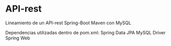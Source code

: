 # API-rest
Lineamiento de un API-rest Spring-Boot Maven con MySQL 

  Dependencias utilizadas dentro de pom.xml:
  Spring Data JPA
  MySQL Driver
  Spring Web
